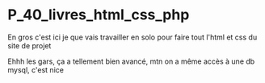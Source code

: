# P_40_livres_html_css_php
En gros c'est ici je que vais travailler en solo pour faire tout l'html et css du site de projet

Ehhh les gars, ça a tellement bien avancé, mtn on a même accès à une db mysql, c'est nice
